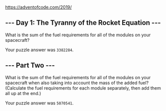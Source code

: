 https://adventofcode.com/2019/

## --- Day 1: The Tyranny of the Rocket Equation ---

What is the sum of the fuel requirements for all of the modules on your spacecraft?

Your puzzle answer was `3382284`.

## --- Part Two ---

What is the sum of the fuel requirements for all of the modules on your spacecraft when also taking into account the mass of the added fuel? (Calculate the fuel requirements for each module separately, then add them all up at the end.)

Your puzzle answer was `5070541`.
